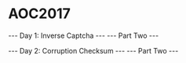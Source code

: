 # AOC2017

--- Day 1: Inverse Captcha ---
--- Part Two ---

--- Day 2: Corruption Checksum ---
--- Part Two ---

